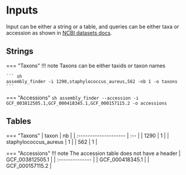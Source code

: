 # Inputs
Input can be either a string or a table, and queries can be either taxa or accession as shown in [NCBI datasets docs](https://www.ncbi.nlm.nih.gov/datasets/docs/v2/download-and-install).
## Strings
=== "Taxons"
    !!! note
        Taxons can be either taxids or taxon names

    ``` sh
    assembly_finder -i 1290,staphylococcus_aureus,562 -nb 1 -o taxons
    ```
=== "Accessions"
    ``` sh
    assembly_finder --accession -i GCF_003812505.1,GCF_000418345.1,GCF_000157115.2 -o accessions
    ```

## Tables
=== "Taxons"
    | taxon                 | nb  |
    | :-------------------- | :-- |
    | 1290                  | 1   |
    | staphylococcus_aureus | 1   |
    | 562                   | 1   |

=== "Accessions"
    !!! note
        The accession table does not have a header
    | GCF_003812505.1 |
    | :-------------- |
    | GCF_000418345.1 |
    | GCF_000157115.2 |

